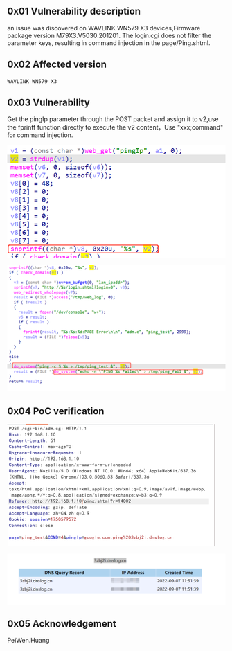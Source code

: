 ## 0x01 Vulnerability description

an issue was discovered on WAVLINK WN579 X3 devices,Firmware package version M79X3.V5030.201201. The login.cgi does not filter the parameter keys, resulting in command injection in the page/Ping.shtml.

## 0x02 Affected version

```
WAVLINK WN579 X3 
```

## 0x03 Vulnerability

Get the pingIp parameter through the POST packet and assign it to v2,use the fprintf function directly to execute the v2 content，Use "xxx;command" for command injection.

![image-20220907114543977](https://github.com/pghuanghui/CVE_Request_2/raw/main/WN579X3/WAVLINK%20WN579X3_pingIp.assets/image-20220907114543977.png)

![image-20220907115933811](https://github.com/pghuanghui/CVE_Request_2/raw/main/WN579X3/WAVLINK%20WN579X3_pingIp.assets/image-20220907115933811.png)

## 0x04 PoC verification

![image-20220907115321971](https://github.com/pghuanghui/CVE_Request_2/raw/main/WN579X3/WAVLINK%20WN579X3_pingIp.assets/image-20220907115321971.png)

![image-20220907115344870](https://github.com/pghuanghui/CVE_Request_2/raw/main/WN579X3/WAVLINK%20WN579X3_pingIp.assets/image-20220907115344870.png)

## 0x05 Acknowledgement

PeiWen.Huang
